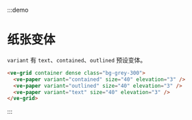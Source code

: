 :::demo

# 纸张变体

`variant` 有 `text`、`contained`、`outlined` 预设变体。

```html
<ve-grid container dense class="bg-grey-300">
  <ve-paper variant="contained" size="40" elevation="3" />
  <ve-paper variant="outlined" size="40" elevation="3" />
  <ve-paper variant="text" size="40" elevation="3" />
</ve-grid>
```

:::